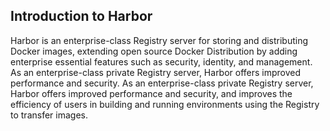## Introduction to Harbor

Harbor is an enterprise-class Registry server for storing and distributing Docker images, extending open source Docker Distribution by adding enterprise essential features such as security, identity, and management. As an enterprise-class private Registry server, Harbor offers improved performance and security. As an enterprise-class private Registry server, Harbor offers improved performance and security, and improves the efficiency of users in building and running environments using the Registry to transfer images.
